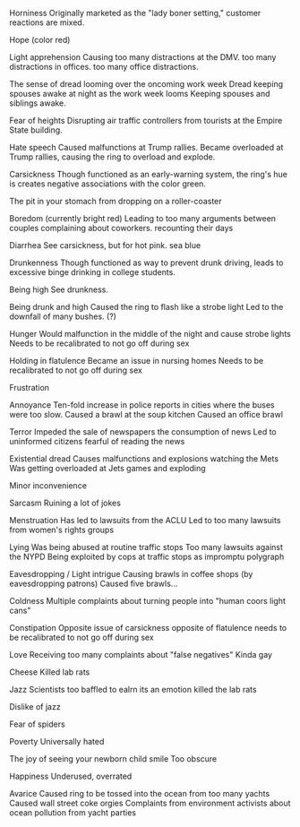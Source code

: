 

Horniness
Originally marketed as the "lady boner setting," customer reactions are mixed. 

Hope (color red)

Light apprehension
Causing too many distractions at the DMV.
too many distractions in offices.
too many office distractions.

The sense of dread looming over the oncoming work week
Dread 
keeping spouses awake at night as the work week looms
Keeping spouses and siblings awake.

Fear of heights
Disrupting air traffic controllers from tourists at the Empire State building.

Hate speech
Caused malfunctions at Trump rallies.
Became overloaded at Trump rallies, causing the ring to overload and explode.

Carsickness 
Though functioned as an early-warning system, the ring's hue is creates negative associations with the color green.

The pit in your stomach from dropping on a roller-coaster


Boredom (currently bright red)
Leading to too many arguments between couples complaining about coworkers.
recounting their days

Diarrhea 
See carsickness, but for hot pink.
sea blue

Drunkenness
Though functioned as way to prevent drunk driving, leads to excessive binge drinking in college students.

Being high
See drunkness.

Being drunk and high 
Caused the ring to flash like a strobe light
Led to the downfall of many bushes. (?)

Hunger
Would malfunction in the middle of the night and cause strobe lights 
Needs to be recalibrated to not go off during sex

Holding in flatulence
Became an issue in nursing homes
Needs to be recalibrated to not go off during sex

Frustration 

Annoyance
Ten-fold increase in police reports in cities where the buses were too slow.
Caused a brawl at the soup kitchen
Caused an office brawl 

Terror
Impeded the sale of newspapers
the consumption of news
Led to uninformed citizens fearful of reading the news

Existential dread
Causes malfunctions and explosions watching the Mets
Was getting overloaded at Jets games and exploding

Minor inconvenience 

Sarcasm
Ruining a lot of jokes

Menstruation
Has led to lawsuits from the ACLU
Led to too many lawsuits from women's rights groups

Lying
Was being abused at routine traffic stops
Too many lawsuits against the NYPD
Being exploited by cops at traffic stops 
as impromptu polygraph

Eavesdropping / Light intrigue
Causing brawls in coffee shops (by eavesdropping patrons)
Caused five brawls...

Coldness
Multiple complaints about turning people into "human coors light cans"

Constipation 
Opposite issue of carsickness
opposite of flatulence
needs to be recalibrated to not go off during sex

Love
Receiving too many complaints about "false negatives" 
Kinda gay

Cheese
Killed lab rats

Jazz
Scientists too baffled to ealrn its an emotion
killed the lab rats

Dislike of jazz

Fear of spiders

Poverty
Universally hated

The joy of seeing your newborn child smile 
Too obscure

Happiness
Underused, overrated

Avarice
Caused ring to be tossed into the ocean from too many yachts
Caused wall street coke orgies
Complaints from environment activists about ocean pollution from yacht parties





